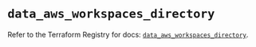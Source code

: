 # `data_aws_workspaces_directory`

Refer to the Terraform Registry for docs: [`data_aws_workspaces_directory`](https://registry.terraform.io/providers/hashicorp/aws/6.5.0/docs/data-sources/workspaces_directory).
